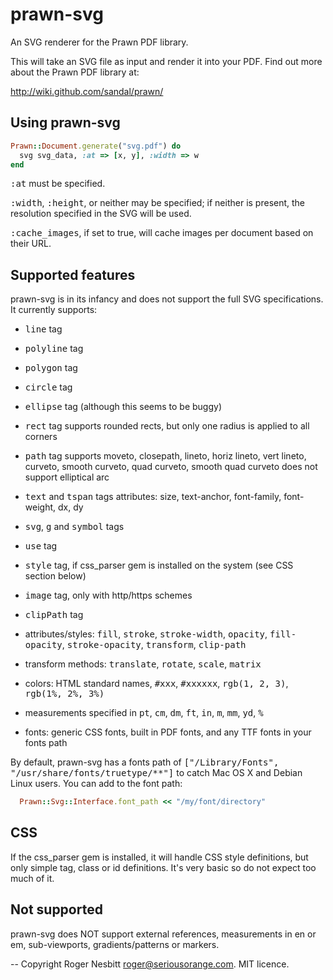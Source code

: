 prawn-svg
=========

An SVG renderer for the Prawn PDF library.

This will take an SVG file as input and render it into your PDF.  Find out more about the Prawn PDF library at:

  http://wiki.github.com/sandal/prawn/

Using prawn-svg
---------------

```ruby
Prawn::Document.generate("svg.pdf") do
  svg svg_data, :at => [x, y], :width => w
end
```
  
<tt>:at</tt> must be specified.

<tt>:width</tt>, <tt>:height</tt>, or neither may be specified; if neither is present,
the resolution specified in the SVG will be used.

<tt>:cache_images</tt>, if set to true, will cache images per document based on their URL.

Supported features
------------------

prawn-svg is in its infancy and does not support the full SVG specifications.  It currently supports:

 - <tt>line</tt> tag
 - <tt>polyline</tt> tag
 - <tt>polygon</tt> tag
 - <tt>circle</tt> tag
 - <tt>ellipse</tt> tag (although this seems to be buggy)
 
 - <tt>rect</tt> tag
   supports rounded rects, but only one radius is applied to all corners
 
 - <tt>path</tt> tag
   supports moveto, closepath, lineto, horiz lineto, vert lineto, curveto, smooth curveto, quad curveto, smooth quad curveto
   does not support elliptical arc
 
 - <tt>text</tt> and <tt>tspan</tt> tags
   attributes: size, text-anchor, font-family, font-weight, dx, dy
   
 - <tt>svg</tt>, <tt>g</tt> and <tt>symbol</tt> tags
   
 - <tt>use</tt> tag
   
 - <tt>style</tt> tag, if css_parser gem is installed on the system (see CSS section below)

 - <tt>image</tt> tag, only with http/https schemes

 - <tt>clipPath</tt> tag

 - attributes/styles: <tt>fill</tt>, <tt>stroke</tt>, <tt>stroke-width</tt>, <tt>opacity</tt>, <tt>fill-opacity</tt>, <tt>stroke-opacity</tt>, <tt>transform</tt>, <tt>clip-path</tt>
 
 - transform methods: <tt>translate</tt>, <tt>rotate</tt>, <tt>scale</tt>, <tt>matrix</tt>
 
 - colors: HTML standard names, <tt>#xxx</tt>, <tt>#xxxxxx</tt>, <tt>rgb(1, 2, 3)</tt>, <tt>rgb(1%, 2%, 3%)</tt>
 
 - measurements specified in <tt>pt</tt>, <tt>cm</tt>, <tt>dm</tt>, <tt>ft</tt>, <tt>in</tt>, <tt>m</tt>, <tt>mm</tt>, <tt>yd</tt>, <tt>%</tt>
 
 - fonts: generic CSS fonts, built in PDF fonts, and any TTF fonts in your fonts path

By default, prawn-svg has a fonts path of <tt>["/Library/Fonts", "/usr/share/fonts/truetype/**"]</tt> to catch
Mac OS X and Debian Linux users.  You can add to the font path:

```ruby
  Prawn::Svg::Interface.font_path << "/my/font/directory"
```

CSS
---

If the css_parser gem is installed, it will handle CSS style definitions, but only simple tag, class or id definitions.  It's very basic
so do not expect too much of it.

Not supported
-------------

prawn-svg does NOT support external references, measurements in en or em, sub-viewports, gradients/patterns or markers.

--
Copyright Roger Nesbitt <roger@seriousorange.com>.  MIT licence.
